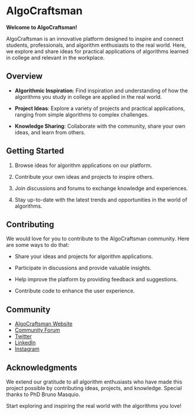 # AlgoCraftsman

**Welcome to AlgoCraftsman!**

AlgoCraftsman is an innovative platform designed to inspire and connect students, professionals, and algorithm enthusiasts to the real world. Here, we explore and share ideas for practical applications of algorithms learned in college and relevant in the workplace.

## Overview

- **Algorithmic Inspiration**: Find inspiration and understanding of how the algorithms you study in college are applied in the real world.

- **Project Ideas**: Explore a variety of projects and practical applications, ranging from simple algorithms to complex challenges.

- **Knowledge Sharing**: Collaborate with the community, share your own ideas, and learn from others.

## Getting Started

1. Browse ideas for algorithm applications on our platform.

2. Contribute your own ideas and projects to inspire others.

3. Join discussions and forums to exchange knowledge and experiences.

4. Stay up-to-date with the latest trends and opportunities in the world of algorithms.

## Contributing

We would love for you to contribute to the AlgoCraftsman community. Here are some ways to do that:

- Share your ideas and projects for algorithm applications.

- Participate in discussions and provide valuable insights.

- Help improve the platform by providing feedback and suggestions.

- Contribute code to enhance the user experience.

## Community

- [AlgoCraftsman Website](https://www.AlgoCraftsman.com)
- [Community Forum](https://forum.algocraftsman.com)
- [Twitter](https://x.com/AlgoCraftsman)
- [LinkedIn](https://www.linkedin.com/company/algocraftsman)
- [Instagram](https://www.instagram.com/algocraftsman)

## Acknowledgments

We extend our gratitude to all algorithm enthusiasts who have made this project possible by contributing ideas, projects, and knowledge. Special thanks to PhD Bruno Masquio.

Start exploring and inspiring the real world with the algorithms you love!

